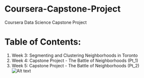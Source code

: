 # Coursera-Capstone-Project
Coursera Data Science Capstone Project

# Table of Contents:
1. Week 3: Segmenting and Clustering Neighborhoods in Toronto
2. Week 4: Capstone Project - The Battle of Neighborhoods (Pt_1)
3. Week 5: Capstone Project - The Battle of Neighborhoods (Pt_2)
![Alt text](C:\Users\ASUS\Pictures\Screenshots\newyork.png?raw=true "Title")
